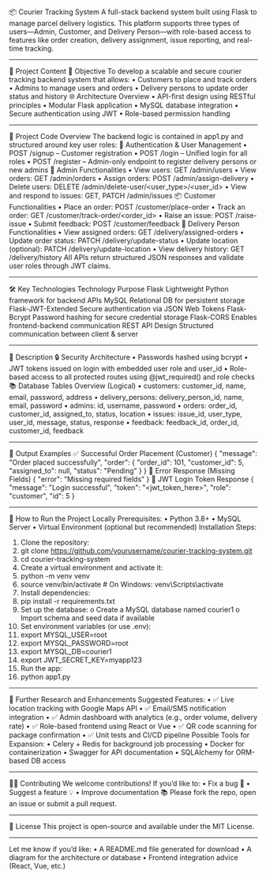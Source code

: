 📦 Courier Tracking System
A full-stack backend system built using Flask to manage parcel delivery logistics. This platform supports three types of users—Admin, Customer, and Delivery Person—with role-based access to features like order creation, delivery assignment, issue reporting, and real-time tracking.
________________________________________
📘 Project Content
🎯 Objective
To develop a scalable and secure courier tracking backend system that allows:
•	Customers to place and track orders
•	Admins to manage users and orders
•	Delivery persons to update order status and history
🌐 Architecture Overview
•	API-first design using RESTful principles
•	Modular Flask application
•	MySQL database integration
•	Secure authentication using JWT
•	Role-based permission handling
________________________________________
🧠 Project Code Overview
The backend logic is contained in app1.py and structured around key user roles:
🔑 Authentication & User Management
•	POST /signup – Customer registration
•	POST /login – Unified login for all roles
•	POST /register – Admin-only endpoint to register delivery persons or new admins
👤 Admin Functionalities
•	View users: GET /admin/users
•	View orders: GET /admin/orders
•	Assign orders: POST /admin/assign-delivery
•	Delete users: DELETE /admin/delete-user/<user_type>/<user_id>
•	View and respond to issues: GET, PATCH /admin/issues
📦 Customer Functionalities
•	Place an order: POST /customer/place-order
•	Track an order: GET /customer/track-order/<order_id>
•	Raise an issue: POST /raise-issue
•	Submit feedback: POST /customer/feedback
🚚 Delivery Person Functionalities
•	View assigned orders: GET /delivery/assigned-orders
•	Update order status: PATCH /delivery/update-status
•	Update location (optional): PATCH /delivery/update-location
•	View delivery history: GET /delivery/history
All APIs return structured JSON responses and validate user roles through JWT claims.
________________________________________
🛠️ Key Technologies
Technology	Purpose
Flask	Lightweight Python framework for backend APIs
MySQL	Relational DB for persistent storage
Flask-JWT-Extended	Secure authentication via JSON Web Tokens
Flask-Bcrypt	Password hashing for secure credential storage
Flask-CORS	Enables frontend-backend communication
REST API Design	Structured communication between client & server
________________________________________
📝 Description
🔒 Security Architecture
•	Passwords hashed using bcrypt
•	JWT tokens issued on login with embedded user role and user_id
•	Role-based access to all protected routes using @jwt_required() and role checks
📚 Database Tables Overview (Logical)
•	customers: customer_id, name, email, password, address
•	delivery_persons: delivery_person_id, name, email, password
•	admins: id, username, password
•	orders: order_id, customer_id, assigned_to, status, location
•	issues: issue_id, user_type, user_id, message, status, response
•	feedback: feedback_id, order_id, customer_id, feedback
________________________________________
🧪 Output Examples
✅ Successful Order Placement (Customer)
{
  "message": "Order placed successfully",
  "order": {
    "order_id": 101,
    "customer_id": 5,
    "assigned_to": null,
    "status": "Pending"
  }
}
🛑 Error Response (Missing Fields)
{
  "error": "Missing required fields"
}
🔐 JWT Login Token Response
{
  "message": "Login successful",
  "token": "<jwt_token_here>",
  "role": "customer",
  "id": 5
}
________________________________________
🚀 How to Run the Project Locally
Prerequisites:
•	Python 3.8+
•	MySQL Server
•	Virtual Environment (optional but recommended)
Installation Steps:
1.	Clone the repository:
2.	git clone https://github.com/yourusername/courier-tracking-system.git
3.	cd courier-tracking-system
4.	Create a virtual environment and activate it:
5.	python -m venv venv
6.	source venv/bin/activate  # On Windows: venv\Scripts\activate
7.	Install dependencies:
8.	pip install -r requirements.txt
9.	Set up the database:
o	Create a MySQL database named courier1
o	Import schema and seed data if available
10.	Set environment variables (or use .env):
11.	export MYSQL_USER=root
12.	export MYSQL_PASSWORD=root
13.	export MYSQL_DB=courier1
14.	export JWT_SECRET_KEY=myapp123
15.	Run the app:
16.	python app1.py
________________________________________
🔭 Further Research and Enhancements
Suggested Features:
•	✅ Live location tracking with Google Maps API
•	✅ Email/SMS notification integration
•	✅ Admin dashboard with analytics (e.g., order volume, delivery rate)
•	✅ Role-based frontend using React or Vue
•	✅ QR code scanning for package confirmation
•	✅ Unit tests and CI/CD pipeline
Possible Tools for Expansion:
•	Celery + Redis for background job processing
•	Docker for containerization
•	Swagger for API documentation
•	SQLAlchemy for ORM-based DB access
________________________________________
👨‍💻 Contributing
We welcome contributions! If you’d like to:
•	Fix a bug 🐛
•	Suggest a feature 💡
•	Improve documentation 📚
Please fork the repo, open an issue or submit a pull request.
________________________________________
📄 License
This project is open-source and available under the MIT License.
________________________________________
Let me know if you’d like:
•	A README.md file generated for download
•	A diagram for the architecture or database
•	Frontend integration advice (React, Vue, etc.)

